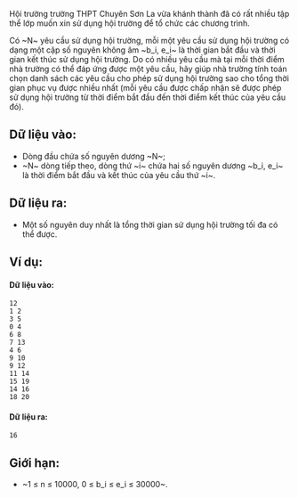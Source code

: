Hội trường trường THPT Chuyên Sơn La vừa khánh thành đã có rất nhiều tập thể lớp muốn xin sử dụng hội trường để tổ chức các chương trình.

Có ~N~ yêu cầu sử dụng hội trường, mỗi một yêu cầu sử dụng hội trường có dạng một cặp số nguyên không âm ~b_i, e_i~ là thời gian bắt đầu và thời gian kết thúc sử dụng hội trường. Do có nhiều yêu cầu mà tại mỗi thời điểm nhà trường có thể đáp ứng được một yêu cầu, hãy giúp nhà trường tính toán chọn danh sách các yêu cầu cho phép sử dụng hội trường sao cho tổng thời gian phục vụ được nhiều nhất (mỗi yêu cầu được chấp nhận sẽ được phép sử dụng hội trường từ thời điểm bắt đầu đến thời điểm kết thúc của yêu cầu đó).

## Dữ liệu vào:
- Dòng đầu chứa số nguyên dương ~N~;
- ~N~ dòng tiếp theo, dòng thứ ~i~ chứa hai số nguyên dương ~b_i, e_i~ là thời điểm bắt đầu và kết thúc của yêu cầu thứ ~i~.

## Dữ liệu ra:
- Một số nguyên duy nhất là tổng thời gian sử dụng hội trường tối đa có thể được.

## Ví dụ:
#### Dữ liệu vào:
```
12
1 2
3 5
0 4
6 8
7 13
4 6
9 10
9 12
11 14
15 19
14 16
18 20
```

#### Dữ liệu ra:
```
16
```

## Giới hạn:
- ~1 ≤ n ≤ 10000, 0 ≤ b_i ≤ e_i ≤ 30000~.